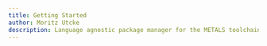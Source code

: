 ```yaml
---
title: Getting Started
author: Moritz Utcke
description: Language agnostic package manager for the METALS toolchain
---
```


